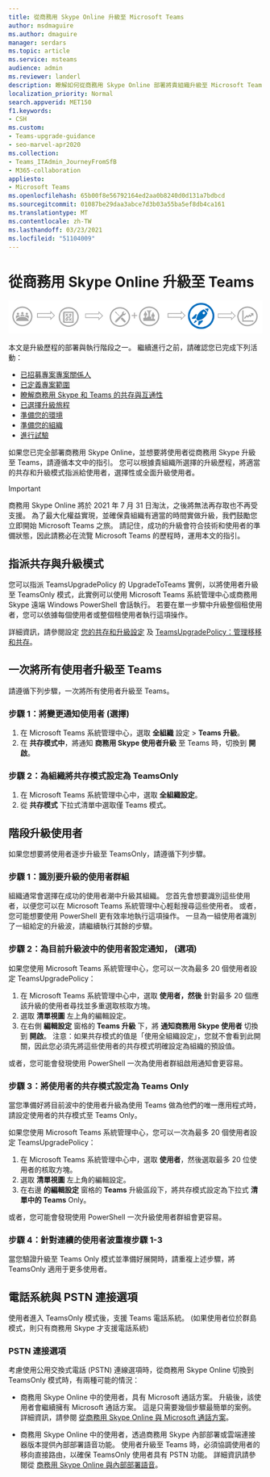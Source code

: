 ```yaml
---
title: 從商務用 Skype Online 升級至 Microsoft Teams
author: msdmaguire
ms.author: dmaguire
manager: serdars
ms.topic: article
ms.service: msteams
audience: admin
ms.reviewer: landerl
description: 瞭解如何從商務用 Skype Online 部署將貴組織升級至 Microsoft Teams。
localization_priority: Normal
search.appverid: MET150
f1.keywords:
- CSH
ms.custom:
- Teams-upgrade-guidance
- seo-marvel-apr2020
ms.collection:
- Teams_ITAdmin_JourneyFromSfB
- M365-collaboration
appliesto:
- Microsoft Teams
ms.openlocfilehash: 65b00f8e56792164ed2aa0b8240d0d131a7bdbcd
ms.sourcegitcommit: 01087be29daa3abce7d3b03a55ba5ef8db4ca161
ms.translationtype: MT
ms.contentlocale: zh-TW
ms.lasthandoff: 03/23/2021
ms.locfileid: "51104009"
---
```

# <a name="upgrade-from-skype-for-business-online-to-teams"></a>從商務用 Skype Online 升級至 Teams

![升級歷程圖，強調部署與執行](media/upgrade-banner-deployment.png "升級歷程的階段，強調部署與執行階段")

本文是升級歷程的部署與執行階段之一。 繼續進行之前，請確認您已完成下列活動：

- [已招募專案專案關係人](upgrade-enlist-stakeholders.md)
- [已定義專案範圍](./upgrade-define-project-scope.md)
- [瞭解商務用 Skype 和 Teams 的共存與互通性](./teams-and-skypeforbusiness-coexistence-and-interoperability.md)
- [已選擇升級旅程](upgrade-and-coexistence-of-skypeforbusiness-and-teams.md)
- [準備您的環境](./upgrade-prepare-environment.md)
- [準備您的組織](./upgrade-prepare-organization.md)
- [進行試驗](./pilot-essentials.md)

如果您已完全部署商務用 Skype Online，並想要將使用者從商務用 Skype 升級至 Teams，請遵循本文中的指引。 您可以根據貴組織所選擇的升級歷程，將適當的共存和升級模式指派給使用者，選擇性或全面升級使用者。

> [!IMPORTANT]
> 商務用 Skype Online 將於 2021 年 7 月 31 日淘汰，之後將無法再存取也不再受支援。 為了最大化權益實現，並確保貴組織有適當的時間實做升級，我們鼓勵您立即開始 Microsoft Teams 之旅。 請記住，成功的升級會符合技術和使用者的準備狀態，因此請務必在流覽 Microsoft Teams 的歷程時，運用本文的指引。

## <a name="assign-the-coexistence-and-upgrade-mode"></a>指派共存與升級模式

您可以指派 TeamsUpgradePolicy 的 UpgradeToTeams 實例，以將使用者升級至 TeamsOnly 模式，此實例可以使用 Microsoft Teams 系統管理中心或商務用 Skype 遠端 Windows PowerShell 會話執行。 若要在單一步驟中升級整個租使用者，您可以依據每個使用者或整個租使用者執行這項操作。 

詳細資訊，請參閱設定 [您的共存和升級設定](./setting-your-coexistence-and-upgrade-settings.md) 及 [TeamsUpgradePolicy：管理移移和共存](upgrade-to-teams-on-prem-tools.md)。

## <a name="upgrade-all-users-to-teams-at-one-time"></a>一次將所有使用者升級至 Teams

請遵循下列步驟，一次將所有使用者升級至 Teams。

### <a name="step-1-notify-the-users-of-the-change-optional"></a>步驟 1：將變更通知使用者 (選擇) 

1. 在 Microsoft Teams 系統管理中心，選取 **全組織** 設定  >  **Teams 升級**。
2. 在 **共存模式中**，將通知 **商務用 Skype 使用者升級** 至 Teams 時，切換到 **開啟**。

### <a name="step-2-set-the-coexistence-mode-to-teamsonly-for-the-organization"></a>步驟 2：為組織將共存模式設定為 TeamsOnly

1. 在 Microsoft Teams 系統管理中心中，選取 **全組織設定**。
2. 從 **共存模式** 下拉式清單中選取僅 Teams 模式。

## <a name="upgrade-users-in-stages"></a>階段升級使用者

如果您想要將使用者逐步升級至 TeamsOnly，請遵循下列步驟。

### <a name="step-1-identify-groups-of-users-for-upgrade"></a>步驟 1：識別要升級的使用者群組

組織通常會選擇在成功的使用者潮中升級其組織。  您首先會想要識別這些使用者，以便您可以在 Microsoft Teams 系統管理中心輕鬆搜尋這些使用者。 或者，您可能想要使用 PowerShell 更有效率地執行這項操作。 一旦為一組使用者識別了一組給定的升級波，請繼續執行其餘的步驟。

### <a name="step-2-set-notification-for-the-users-in-the-current-upgrade-wave-optional"></a>步驟 2：為目前升級波中的使用者設定通知， (選項) 

如果您使用 Microsoft Teams 系統管理中心，您可以一次為最多 20 個使用者設定 TeamsUpgradePolicy：
1. 在 Microsoft Teams 系統管理中心中，選取 **使用者，然後** 針對最多 20 個應該升級的使用者尋找並多重選取核取方塊。 
2. 選取 **清單視圖** 左上角的編輯設定。 
3. 在右側 **編輯設定** 窗格的 **Teams 升級** 下，將 **通知商務用 Skype 使用者** 切換到 **開啟**。 注意：如果共存模式的值是「使用全組織設定」，您就不會看到此開關，因此您必須先將這些使用者的共存模式明確設定為組織的預設值。

或者，您可能會發現使用 PowerShell 一次為使用者群組啟用通知會更容易。 

### <a name="step-3-set-the-coexistence-mode-for-users-to-teams-only"></a>步驟 3：將使用者的共存模式設定為 Teams Only

當您準備好將目前波中的使用者升級為使用 Teams 做為他們的唯一應用程式時，請設定使用者的共存模式至 Teams Only。

如果您使用 Microsoft Teams 系統管理中心，您可以一次為最多 20 個使用者設定 TeamsUpgradePolicy：
1. 在 Microsoft Teams 系統管理中心中，選取 **使用者**，然後選取最多 20 位使用者的核取方塊。
2. 選取 **清單視圖** 左上角的編輯設定。
3. 在右邊 **的編輯設定** 窗格的 **Teams** 升級區段下，將共存模式設定為下拉式 **清單中的 Teams** Only。

或者，您可能會發現使用 PowerShell 一次升級使用者群組會更容易。 

### <a name="step-4-repeat-steps-1-3-for-successive-waves-of-users"></a>步驟 4：針對連續的使用者波重複步驟 1-3

當您驗證升級至 Teams Only 模式並準備好展開時，請重複上述步驟，將 TeamsOnly 適用于更多使用者。  


## <a name="phone-system-and-pstn-connectivity-options"></a>電話系統與 PSTN 連接選項

使用者進入 TeamsOnly 模式後，支援 Teams 電話系統。  (如果使用者位於群島模式，則只有商務用 Skype 才支援電話系統)   

### <a name="pstn-connectivity-options"></a>PSTN 連接選項

考慮使用公用交換式電話 (PSTN) 連線選項時，從商務用 Skype Online 切換到 TeamsOnly 模式時，有兩種可能的情況：

- 商務用 Skype Online 中的使用者，具有 Microsoft 通話方案。 升級後，該使用者會繼續擁有 Microsoft 通話方案。 這是只需要幾個步驟最簡單的案例。 詳細資訊，請參閱 [從商務用 Skype Online 與 Microsoft 通話方案](upgrade-to-teams-on-prem-pstn-considerations.md#from-skype-for-business-online-with-microsoft-calling-plans)。

- 商務用 Skype Online 中的使用者，透過商務用 Skype 內部部署或雲端連接器版本提供內部部署語音功能。 使用者升級至 Teams 時，必須協調使用者的移向直接路由，以確保 TeamsOnly 使用者具有 PSTN 功能。  詳細資訊請參閱從 [商務用 Skype Online 與內部部署語音](upgrade-to-teams-on-prem-pstn-considerations.md#from-skype-for-business-online-with-on-premises-voice)。